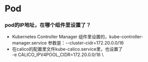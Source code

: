 # Pod  
### pod的IP地址，在哪个组件里设置了？  
- Kubernetes Controller Manager 组件里设置的，kube-controller-manager.service 参数是：--cluster-cidr=172.20.0.0/16    
- 在calico的配置里文件kube-calico.service里，也设置了  
-e CALICO_IPV4POOL_CIDR=172.20.0.0/16 \